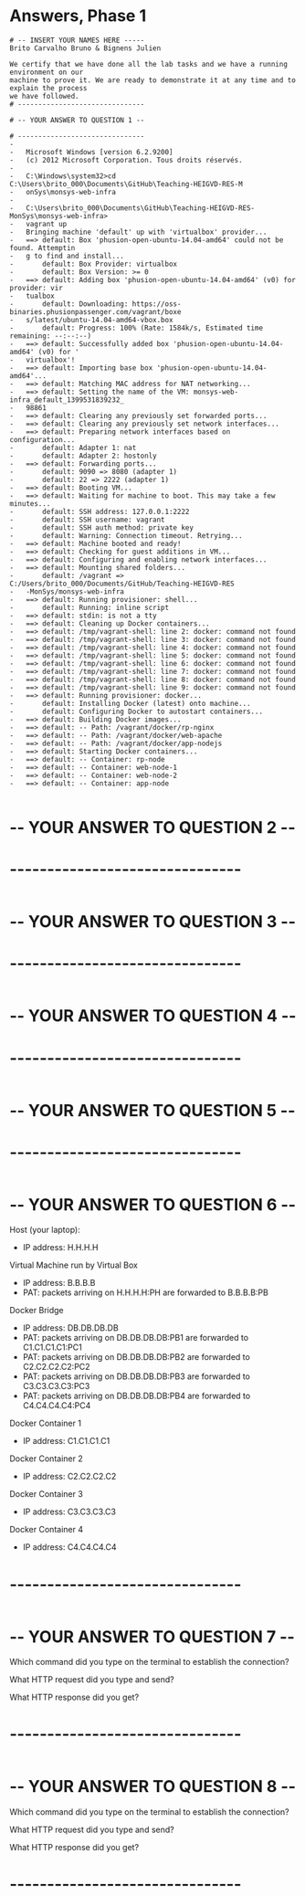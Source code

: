 # Answers, Phase 1

```
# -- INSERT YOUR NAMES HERE -----
Brito Carvalho Bruno & Bignens Julien

We certify that we have done all the lab tasks and we have a running environment on our 
machine to prove it. We are ready to demonstrate it at any time and to explain the process
we have followed.
# -------------------------------
```


```
# -- YOUR ANSWER TO QUESTION 1 --

# -------------------------------
-	
-	Microsoft Windows [version 6.2.9200]
-	(c) 2012 Microsoft Corporation. Tous droits réservés.
-	
-	C:\Windows\system32>cd C:\Users\brito_000\Documents\GitHub\Teaching-HEIGVD-RES-M
-	onSys\monsys-web-infra
-	
-	C:\Users\brito_000\Documents\GitHub\Teaching-HEIGVD-RES-MonSys\monsys-web-infra>
-	vagrant up
-	Bringing machine 'default' up with 'virtualbox' provider...
-	==> default: Box 'phusion-open-ubuntu-14.04-amd64' could not be found. Attemptin
-	g to find and install...
-	    default: Box Provider: virtualbox
-	    default: Box Version: >= 0
-	==> default: Adding box 'phusion-open-ubuntu-14.04-amd64' (v0) for provider: vir
-	tualbox
-	    default: Downloading: https://oss-binaries.phusionpassenger.com/vagrant/boxe
-	s/latest/ubuntu-14.04-amd64-vbox.box
-	    default: Progress: 100% (Rate: 1584k/s, Estimated time remaining: --:--:--)
-	==> default: Successfully added box 'phusion-open-ubuntu-14.04-amd64' (v0) for '
-	virtualbox'!
-	==> default: Importing base box 'phusion-open-ubuntu-14.04-amd64'...
-	==> default: Matching MAC address for NAT networking...
-	==> default: Setting the name of the VM: monsys-web-infra_default_1399531839232_
-	98861
-	==> default: Clearing any previously set forwarded ports...
-	==> default: Clearing any previously set network interfaces...
-	==> default: Preparing network interfaces based on configuration...
-	    default: Adapter 1: nat
-	    default: Adapter 2: hostonly
-	==> default: Forwarding ports...
-	    default: 9090 => 8080 (adapter 1)
-	    default: 22 => 2222 (adapter 1)
-	==> default: Booting VM...
-	==> default: Waiting for machine to boot. This may take a few minutes...
-	    default: SSH address: 127.0.0.1:2222
-	    default: SSH username: vagrant
-	    default: SSH auth method: private key
-	    default: Warning: Connection timeout. Retrying...
-	==> default: Machine booted and ready!
-	==> default: Checking for guest additions in VM...
-	==> default: Configuring and enabling network interfaces...
-	==> default: Mounting shared folders...
-	    default: /vagrant => C:/Users/brito_000/Documents/GitHub/Teaching-HEIGVD-RES
-	-MonSys/monsys-web-infra
-	==> default: Running provisioner: shell...
-	    default: Running: inline script
-	==> default: stdin: is not a tty
-	==> default: Cleaning up Docker containers...
-	==> default: /tmp/vagrant-shell: line 2: docker: command not found
-	==> default: /tmp/vagrant-shell: line 3: docker: command not found
-	==> default: /tmp/vagrant-shell: line 4: docker: command not found
-	==> default: /tmp/vagrant-shell: line 5: docker: command not found
-	==> default: /tmp/vagrant-shell: line 6: docker: command not found
-	==> default: /tmp/vagrant-shell: line 7: docker: command not found
-	==> default: /tmp/vagrant-shell: line 8: docker: command not found
-	==> default: /tmp/vagrant-shell: line 9: docker: command not found
-	==> default: Running provisioner: docker...
-	    default: Installing Docker (latest) onto machine...
-	    default: Configuring Docker to autostart containers...
-	==> default: Building Docker images...
-	==> default: -- Path: /vagrant/docker/rp-nginx
-	==> default: -- Path: /vagrant/docker/web-apache
-	==> default: -- Path: /vagrant/docker/app-nodejs
-	==> default: Starting Docker containers...
-	==> default: -- Container: rp-node
-	==> default: -- Container: web-node-1
-	==> default: -- Container: web-node-2
-	==> default: -- Container: app-node


```
# -- YOUR ANSWER TO QUESTION 2 --

# -------------------------------
```

```
# -- YOUR ANSWER TO QUESTION 3 --

# -------------------------------
```

```
# -- YOUR ANSWER TO QUESTION 4 --

# -------------------------------
```

```
# -- YOUR ANSWER TO QUESTION 5 --

# -------------------------------
```

```
# -- YOUR ANSWER TO QUESTION 6 --

Host (your laptop):
- IP address: H.H.H.H

Virtual Machine run by Virtual Box
- IP address: B.B.B.B
- PAT: packets arriving on H.H.H.H:PH are forwarded to B.B.B.B:PB

Docker Bridge
- IP address: DB.DB.DB.DB
- PAT: packets arriving on DB.DB.DB.DB:PB1 are forwarded to C1.C1.C1.C1:PC1
- PAT: packets arriving on DB.DB.DB.DB:PB2 are forwarded to C2.C2.C2.C2:PC2
- PAT: packets arriving on DB.DB.DB.DB:PB3 are forwarded to C3.C3.C3.C3:PC3
- PAT: packets arriving on DB.DB.DB.DB:PB4 are forwarded to C4.C4.C4.C4:PC4

Docker Container 1
- IP address: C1.C1.C1.C1

Docker Container 2
- IP address: C2.C2.C2.C2

Docker Container 3
- IP address: C3.C3.C3.C3

Docker Container 4
- IP address: C4.C4.C4.C4

# -------------------------------
```

```
# -- YOUR ANSWER TO QUESTION 7 --

Which command did you type on the terminal to establish the connection?

What HTTP request did you type and send?

What HTTP response did you get?
# -------------------------------
```

```
# -- YOUR ANSWER TO QUESTION 8 --

Which command did you type on the terminal to establish the connection?

What HTTP request did you type and send?

What HTTP response did you get?
# -------------------------------
```




